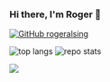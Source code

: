 ### Hi there, I'm Roger 👋

[![GitHub rogeralsing](https://img.shields.io/github/followers/rogeralsing?label=follow&style=social)](https://github.com/rogeralsing)


![top langs](https://github-readme-stats.vercel.app/api/top-langs/?username=rogeralsing&hide=jupyter%20notebook,html,javascript)
![repo stats](https://github-readme-stats.vercel.app/api?username=rogeralsing&show_icons=true&line_height=27)

<img
  src="https://cr-ss-service.azurewebsites.net/api/ScreenShot?widget=summary&username=rogeralsing"
/>

